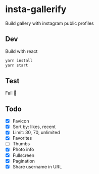 # insta-gallerify

Build gallery with instagram public profiles

## Dev

Build with react

```bash
yarn install
yarn start
```

## Test

Fail :see_no_evil:

## Todo

- [x] Favicon
- [x] Sort by: likes, recent
- [x] Limit: 30, 70, unlimited
- [x] Favorites
- [ ] Thumbs
- [x] Photo info
- [x] Fullscreen
- [x] Pagination
- [x] Share username in URL
